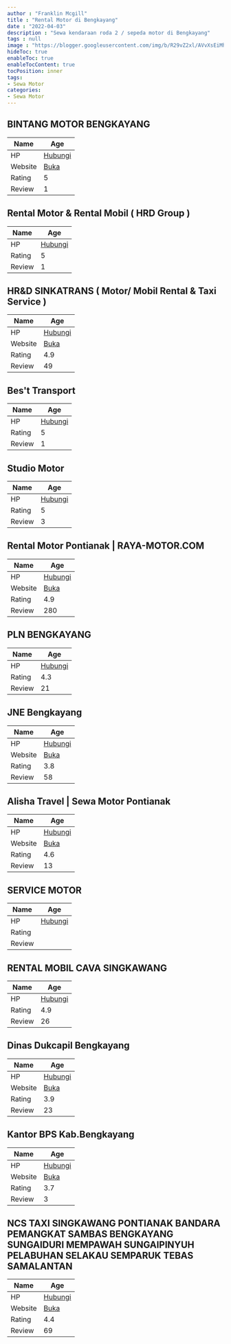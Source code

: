 ```yaml
---
author : "Franklin Mcgill"
title : "Rental Motor di Bengkayang"
date : "2022-04-03"
description : "Sewa kendaraan roda 2 / sepeda motor di Bengkayang"
tags : null
image : "https://blogger.googleusercontent.com/img/b/R29vZ2xl/AVvXsEiMh3XOdMS6pzJb9nDTv6Vvmji6dr0t4dTd_w9TZhCYqaY4eixhj6BSG0JcM4NAn4tC6cWbrqxToaZbNDu9Y3m0v8PPK_sXe2BS4o2TXBRTYTxc-K7uPxYBc2FxUn24yICdzRw5U9UVzYYOsOtIXL4zzJJKiPWVfchPdQKaWWiOB4b2gHSZ-pt_6JVVwA/w300-h200/rental-motor-di-bengkayang.png"
hideToc: true
enableToc: true
enableTocContent: true
tocPosition: inner
tags:
- Sewa Motor
categories:
- Sewa Motor
---
```



## BINTANG MOTOR BENGKAYANG

Name | Age
--------|------
HP | [Hubungi](https://pcandroidplayer.blogspot.com/?clayads=https://getnumber.ndower.dev?phone=)
Website | [Buka](https://pcandroidplayer.blogspot.com/?clayads=aHR0cHM6Ly9iaW50YW5nbW90b3IuY29tLw==) 
Rating | 5
Review | 1


## Rental Motor &amp; Rental Mobil ( HRD Group )

Name | Age
--------|------
HP | [Hubungi](https://pcandroidplayer.blogspot.com/?clayads=https://getnumber.ndower.dev?phone=MDgyMTc3MzI1NTU4)
Rating | 5
Review | 1


## HR&amp;D SINKATRANS ( Motor/ Mobil Rental &amp; Taxi Service )

Name | Age
--------|------
HP | [Hubungi](https://pcandroidplayer.blogspot.com/?clayads=https://getnumber.ndower.dev?phone=MDgxMjUwMDY2MTI4)
Website | [Buka](https://pcandroidplayer.blogspot.com/?clayads=aHR0cHM6Ly9yZW50YWxtb3RvcnNpbmdrYXdhbmcud29yZHByZXNzLmNvbS8=) 
Rating | 4.9
Review | 49


## Bes&#039;t Transport

Name | Age
--------|------
HP | [Hubungi](https://pcandroidplayer.blogspot.com/?clayads=https://getnumber.ndower.dev?phone=MDgzMTQwNjU1OTI0)
Rating | 5
Review | 1


## Studio Motor

Name | Age
--------|------
HP | [Hubungi](https://pcandroidplayer.blogspot.com/?clayads=https://getnumber.ndower.dev?phone=MDg1MjQ1NzMxMjIy)
Rating | 5
Review | 3


## Rental Motor Pontianak | RAYA-MOTOR.COM

Name | Age
--------|------
HP | [Hubungi](https://pcandroidplayer.blogspot.com/?clayads=https://getnumber.ndower.dev?phone=MDgxMjUzMjc5Mjky)
Website | [Buka](https://pcandroidplayer.blogspot.com/?clayads=aHR0cDovL3d3dy5yYXlhLW1vdG9yLmNvbS8=) 
Rating | 4.9
Review | 280


## PLN BENGKAYANG

Name | Age
--------|------
HP | [Hubungi](https://pcandroidplayer.blogspot.com/?clayads=https://getnumber.ndower.dev?phone=MDg1NzUyNzQyMzYx)
Rating | 4.3
Review | 21


## JNE Bengkayang

Name | Age
--------|------
HP | [Hubungi](https://pcandroidplayer.blogspot.com/?clayads=https://getnumber.ndower.dev?phone=)
Website | [Buka](https://pcandroidplayer.blogspot.com/?clayads=aHR0cDovL3d3dy5qbmUuY28uaWQvaWQvYmVyYW5kYQ==) 
Rating | 3.8
Review | 58


## Alisha Travel | Sewa Motor Pontianak

Name | Age
--------|------
HP | [Hubungi](https://pcandroidplayer.blogspot.com/?clayads=https://getnumber.ndower.dev?phone=MDg1MjIxMjQ3NzIy)
Website | [Buka](https://pcandroidplayer.blogspot.com/?clayads=aHR0cDovL3d3dy5zZXdhbW90b3Jwb250aWFuYWsuY29tLw==) 
Rating | 4.6
Review | 13


## SERVICE MOTOR

Name | Age
--------|------
HP | [Hubungi](https://pcandroidplayer.blogspot.com/?clayads=https://getnumber.ndower.dev?phone=MDg1MzQ1NDY5MTg2)
Rating | 
Review | 


## RENTAL MOBIL CAVA SINGKAWANG

Name | Age
--------|------
HP | [Hubungi](https://pcandroidplayer.blogspot.com/?clayads=https://getnumber.ndower.dev?phone=MDg5Njg4OTM4ODgw)
Rating | 4.9
Review | 26


## Dinas Dukcapil Bengkayang

Name | Age
--------|------
HP | [Hubungi](https://pcandroidplayer.blogspot.com/?clayads=https://getnumber.ndower.dev?phone=MDU2MjE0NDEyNQ==)
Website | [Buka](https://pcandroidplayer.blogspot.com/?clayads=aHR0cDovL3d3dy5kaXNkdWtjYXBpbC5iZW5na2F5YW5na2FiLmdvLmlkLw==) 
Rating | 3.9
Review | 23


## Kantor BPS Kab.Bengkayang

Name | Age
--------|------
HP | [Hubungi](https://pcandroidplayer.blogspot.com/?clayads=https://getnumber.ndower.dev?phone=)
Website | [Buka](https://pcandroidplayer.blogspot.com/?clayads=aHR0cDovL2JlbmdrYXlhbmdrYWIuYnBzLmdvLmlkLw==) 
Rating | 3.7
Review | 3


## NCS TAXI SINGKAWANG PONTIANAK BANDARA PEMANGKAT SAMBAS BENGKAYANG SUNGAIDURI MEMPAWAH SUNGAIPINYUH PELABUHAN SELAKAU SEMPARUK TEBAS SAMALANTAN

Name | Age
--------|------
HP | [Hubungi](https://pcandroidplayer.blogspot.com/?clayads=https://getnumber.ndower.dev?phone=MDgyMjMzMzMzMzc3)
Website | [Buka](https://pcandroidplayer.blogspot.com/?clayads=aHR0cDovL25jc3RheGkuY29tLw==) 
Rating | 4.4
Review | 69


